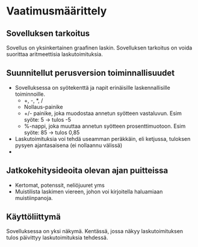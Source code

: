 # Vaatimusmäärittely

## Sovelluksen tarkoitus

Sovellus on yksinkertainen graafinen laskin. Sovelluksen tarkoitus on voida suorittaa aritmeettisia laskutoimituksia.

## Suunnitellut perusversion toiminnallisuudet
* Sovelluksessa on syötekenttä ja napit erinäisille laskennallisille toiminnoille.
  * +, -, *, /
  * Nollaus-painike
  * +/- painike, joka muodostaa annetun syötteen vastaluvun. Esim syöte: 5 -> tulos -5
  * %-nappi, joka muuttaa annetun syötteen prosenttimuotoon. Esim syöte: 85 -> tulos 0,85
* Laskutoimituksia voi tehdä useamman peräkkäin, eli ketjussa, tuloksen pysyen ajantasaisena (ei nollaannu välissä)
* 

## Jatkokehitysideoita olevan ajan puitteissa
* Kertomat, potenssit, neliöjuuret yms
* Muistilista laskimen viereen, johon voi kirjoitella haluamiaan muistiinpanoja. 

## Käyttöliittymä
Sovelluksessa on yksi näkymä. Kentässä, jossa näkyy laskutoimituksen tulos päivittyy laskutoimituksia tehdessä. 
